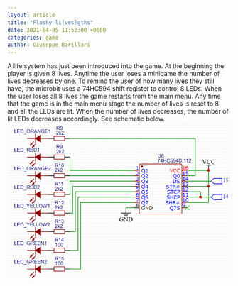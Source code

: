 ```yaml
---
layout: article
title: "Flashy li(ves)gths"
date: 2021-04-05 11:52:00 +0000
categories: game
author: Giuseppe Barillari
---
```


A life system has just been introduced into the game. At the beginning the player is given 8 lives. Anytime the user loses a minigame the number of lives decreases by one. To remind the user of how many lives they still have, the microbit uses a 74HC594 shift register to control 8 LEDs. When the user loses all 8 lives the game restarts from the main menu. Any time that the game is in the main menu stage the number of lives is reset to 8 and all the LEDs are lit. When the number of lives decreases, the number of lit LEDs decreases accordingly. See schematic below.
![Schematic](/res/shift-register-schematic.png "Schematic")
